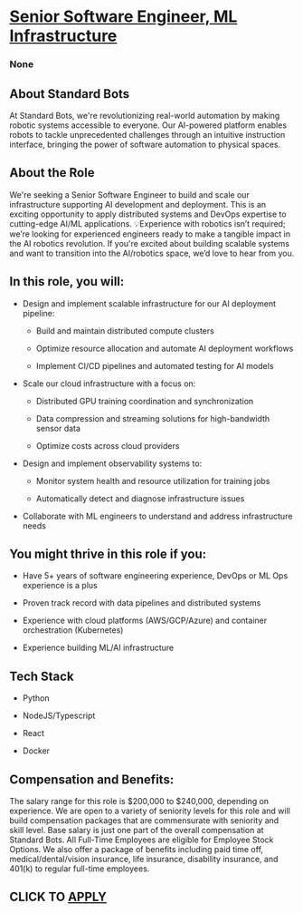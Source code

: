 # [Senior Software Engineer, ML Infrastructure](https://www.remotewlb.com/apply/senior-software-engineer-ml-infrastructure-139355)  
### None  
####  

## **About Standard Bots**

At Standard Bots, we're revolutionizing real-world automation by making robotic systems accessible to everyone. Our AI-powered platform enables robots to tackle unprecedented challenges through an intuitive instruction interface, bringing the power of software automation to physical spaces.

##  **About the Role**

We're seeking a Senior Software Engineer to build and scale our infrastructure supporting AI development and deployment. This is an exciting opportunity to apply distributed systems and DevOps expertise to cutting-edge AI/ML applications. 💡Experience with robotics isn’t required; we’re looking for experienced engineers ready to make a tangible impact in the AI robotics revolution. If you're excited about building scalable systems and want to transition into the AI/robotics space, we’d love to hear from you.

##  **In this role, you will:**

  * Design and implement scalable infrastructure for our AI deployment pipeline:

    * Build and maintain distributed compute clusters

    * Optimize resource allocation and automate AI deployment workflows

    * Implement CI/CD pipelines and automated testing for AI models

  * Scale our cloud infrastructure with a focus on:

    * Distributed GPU training coordination and synchronization

    * Data compression and streaming solutions for high-bandwidth sensor data

    * Optimize costs across cloud providers

  * Design and implement observability systems to:

    * Monitor system health and resource utilization for training jobs

    * Automatically detect and diagnose infrastructure issues

  * Collaborate with ML engineers to understand and address infrastructure needs

##  **You might thrive in this role if you:**

  * Have 5+ years of software engineering experience, DevOps or ML Ops experience is a plus

  * Proven track record with data pipelines and distributed systems

  * Experience with cloud platforms (AWS/GCP/Azure) and container orchestration (Kubernetes)

  * Experience building ML/AI infrastructure 

## **Tech Stack**

  * Python

  * NodeJS/Typescript

  * React

  * Docker

## Compensation and Benefits:

The salary range for this role is $200,000 to $240,000, depending on experience. We are open to a variety of seniority levels for this role and will build compensation packages that are commensurate with seniority and skill level. Base salary is just one part of the overall compensation at Standard Bots. All Full-Time Employees are eligible for Employee Stock Options. We also offer a package of benefits including paid time off, medical/dental/vision insurance, life insurance, disability insurance, and 401(k) to regular full-time employees.

  
## CLICK TO [APPLY](https://www.remotewlb.com/apply/senior-software-engineer-ml-infrastructure-139355)

